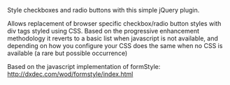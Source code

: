 Style checkboxes and radio buttons with this simple jQuery plugin.

Allows replacement of browser specific checkbox/radio button styles with div tags styled using CSS. Based on the progressive enhancement methodology it reverts to a basic list when javascript is not available, and depending on how you configure your CSS does the same when no CSS is available (a rare but possible occurrence)

Based on the javascript implementation of formStyle: http://dxdec.com/wod/formstyle/index.html